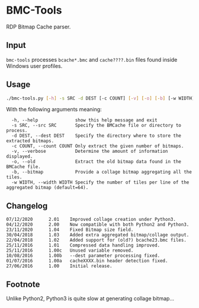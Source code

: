# BMC-Tools
RDP Bitmap Cache parser.
## Input
`bmc-tools` processes `bcache*.bmc` and `cache????.bin` files found inside Windows user profiles.
## Usage
```sh
./bmc-tools.py [-h] -s SRC -d DEST [-c COUNT] [-v] [-o] [-b] [-w WIDTH]
```
With the following arguments meaning:
```
  -h, --help              show this help message and exit
  -s SRC, --src SRC       Specify the BMCache file or directory to process.
  -d DEST, --dest DEST    Specify the directory where to store the extracted bitmaps.
  -c COUNT, --count COUNT Only extract the given number of bitmaps.
  -v, --verbose           Determine the amount of information displayed.
  -o, --old               Extract the old bitmap data found in the BMCache file.
  -b, --bitmap            Provide a collage bitmap aggregating all the tiles.
  -w WIDTH, --width WIDTH Specify the number of tiles per line of the aggregated bitmap (default=64).
```
## Changelog
```
07/12/2020		2.01	Improved collage creation under Python3.
04/12/2020		2.00	Now compatible with both Python2 and Python3.
23/11/2020		1.04	Fixed Bitmap size field.
30/04/2018		1.03	Added extra aggregated bitmap/collage output.
22/04/2018		1.02	Added support for (old?) bcache23.bmc files.
25/11/2016		1.01	Compressed data handling improved.
25/11/2016		1.00c	Unused variable removed.
10/08/2016		1.00b	--dest parameter processing fixed.
01/07/2016		1.00a	cacheXXXX.bin header detection fixed.
27/06/2016		1.00	Initial release.
```
## Footnote
Unlike Python2, Python3 is quite slow at generating collage bitmap...
